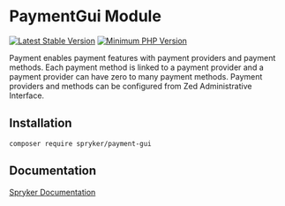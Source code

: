 # PaymentGui Module
[![Latest Stable Version](https://poser.pugx.org/spryker/payment-gui/v/stable.svg)](https://packagist.org/packages/spryker/payment-gui)
[![Minimum PHP Version](https://img.shields.io/badge/php-%3E%3D%208.0-8892BF.svg)](https://php.net/)

Payment enables payment features with payment providers and payment methods. Each payment method is linked to a payment provider and a payment provider can have zero to many payment methods. Payment providers and methods can be configured from Zed Administrative Interface.

## Installation

```
composer require spryker/payment-gui
```

## Documentation

[Spryker Documentation](https://docs.spryker.com)
